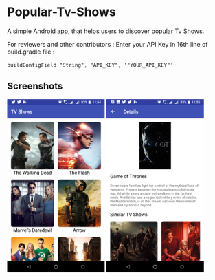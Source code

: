 # Popular-Tv-Shows

A simple Android app, that helps users to discover popular Tv Shows. 

For reviewers and other contributors :
Enter your API Key in 16th line of build.gradle file :
```
buildConfigField "String", "API_KEY", '"YOUR_API_KEY"'
```


## Screenshots

<img width="45%" src="screenshots/screenshot1.png" />
<img width="45%" src="screenshots/screenshot2.png" />